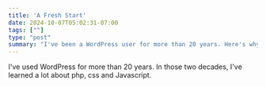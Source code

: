 ```yaml
---
title: 'A Fresh Start'
date: 2024-10-07T05:02:31-07:00
tags: [""]
type: "post"
summary: "I've been a WordPress user for more than 20 years. Here's why I've chosen to abandon it in favor of Hugo"
---
```


I've used WordPress for more than 20 years. In those two decades, I've learned a lot about php, css and Javascript. 